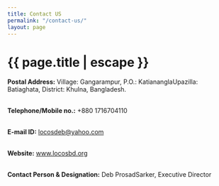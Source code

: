 ```yaml
---
title: Contact US
permalink: "/contact-us/"
layout: page
---
```


<h1 class="page-title">{{ page.title | escape }}</h1>

**Postal Address:** Village: Gangarampur, P.O.: KatiananglaUpazilla: Batiaghata, District: Khulna, Bangladesh.

\
**Telephone/Mobile no.:** \+880 1716704110

\
**E-mail ID:** locosdeb@yahoo.com

\
**Website:** www.locosbd.org

\
**Contact Person & Designation:** Deb ProsadSarker, Executive Director